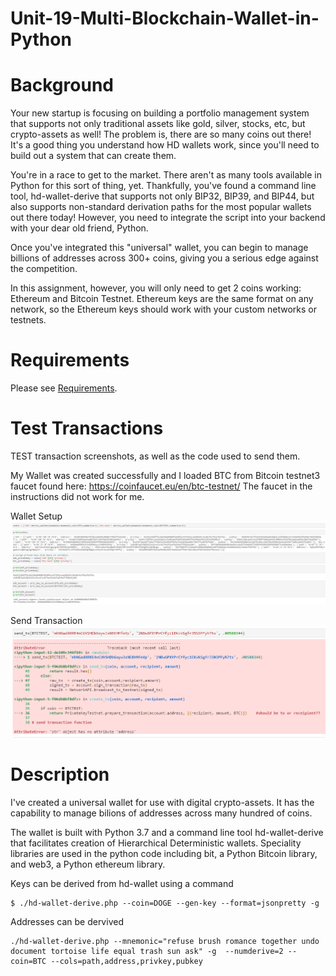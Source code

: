 # Unit-19-Multi-Blockchain-Wallet-in-Python

# Background
Your new startup is focusing on building a portfolio management system that supports not only traditional assets
like gold, silver, stocks, etc, but crypto-assets as well! The problem is, there are so many coins out there! It's
a good thing you understand how HD wallets work, since you'll need to build out a system that can create them.

You're in a race to get to the market. There aren't as many tools available in Python for this sort of thing, yet.
Thankfully, you've found a command line tool, hd-wallet-derive that supports not only BIP32, BIP39, and BIP44, but
also supports non-standard derivation paths for the most popular wallets out there today! However, you need to integrate
the script into your backend with your dear old friend, Python.

Once you've integrated this "universal" wallet, you can begin to manage billions of addresses across 300+ coins, giving
you a serious edge against the competition.

In this assignment, however, you will only need to get 2 coins working: Ethereum and Bitcoin Testnet.
Ethereum keys are the same format on any network, so the Ethereum keys should work with your custom networks or testnets.

# Requirements

Please see [Requirements](https://github.com/zarbin/Unit-19---Multi-Blockchain-Wallet-in-Python/blob/main/requirements.txt).

# Test Transactions
TEST transaction screenshots, as well as the code used to send them.

My Wallet was created successfully and I loaded BTC from Bitcoin testnet3 faucet found here: https://coinfaucet.eu/en/btc-testnet/
The faucet in the instructions did not work for me. 

Wallet Setup
![Screenshot](/images/walletsetup.png)

Send Transaction
![Screenshot](/images/sendtrans.png)

# Description
I've created a universal wallet for use with digital crypto-assets.  It has the capability to manage bilions of addresses across many hundred of coins.  

The wallet is built with Python 3.7 and a command line tool hd-wallet-derive that facilitates creation of Hierarchical Deterministic wallets.  Speciality libraries are used in the python code including bit, a Python Bitcoin library, and web3, a Python ethereum library.  

Keys can be derived from hd-wallet using a command

    $ ./hd-wallet-derive.php --coin=DOGE --gen-key --format=jsonpretty -g

Addresses can be dervived

    ./hd-wallet-derive.php --mnemonic="refuse brush romance together undo document tortoise life equal trash sun ask" -g  --numderive=2 --coin=BTC --cols=path,address,privkey,pubkey